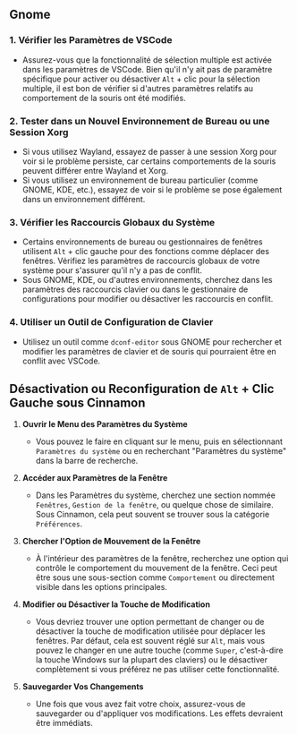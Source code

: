 ## Gnome

### 1. Vérifier les Paramètres de VSCode
- Assurez-vous que la fonctionnalité de sélection multiple est activée dans les paramètres de VSCode. Bien qu'il n'y ait pas de paramètre spécifique pour activer ou désactiver `Alt` + clic pour la sélection multiple, il est bon de vérifier si d'autres paramètres relatifs au comportement de la souris ont été modifiés.

### 2. Tester dans un Nouvel Environnement de Bureau ou une Session Xorg
- Si vous utilisez Wayland, essayez de passer à une session Xorg pour voir si le problème persiste, car certains comportements de la souris peuvent différer entre Wayland et Xorg.
- Si vous utilisez un environnement de bureau particulier (comme GNOME, KDE, etc.), essayez de voir si le problème se pose également dans un environnement différent.

### 3. Vérifier les Raccourcis Globaux du Système
- Certains environnements de bureau ou gestionnaires de fenêtres utilisent `Alt` + clic gauche pour des fonctions comme déplacer des fenêtres. Vérifiez les paramètres de raccourcis globaux de votre système pour s'assurer qu'il n'y a pas de conflit.
- Sous GNOME, KDE, ou d'autres environnements, cherchez dans les paramètres des raccourcis clavier ou dans le gestionnaire de configurations pour modifier ou désactiver les raccourcis en conflit.

### 4. Utiliser un Outil de Configuration de Clavier
- Utilisez un outil comme `dconf-editor` sous GNOME pour rechercher et modifier les paramètres de clavier et de souris qui pourraient être en conflit avec VSCode.



## Désactivation ou Reconfiguration de `Alt` + Clic Gauche sous Cinnamon

1. **Ouvrir le Menu des Paramètres du Système**
   - Vous pouvez le faire en cliquant sur le menu, puis en sélectionnant `Paramètres du système` ou en recherchant "Paramètres du système" dans la barre de recherche.

2. **Accéder aux Paramètres de la Fenêtre**
   - Dans les Paramètres du système, cherchez une section nommée `Fenêtres`, `Gestion de la fenêtre`, ou quelque chose de similaire. Sous Cinnamon, cela peut souvent se trouver sous la catégorie `Préférences`.

3. **Chercher l'Option de Mouvement de la Fenêtre**
   - À l'intérieur des paramètres de la fenêtre, recherchez une option qui contrôle le comportement du mouvement de la fenêtre. Ceci peut être sous une sous-section comme `Comportement` ou directement visible dans les options principales.

4. **Modifier ou Désactiver la Touche de Modification**
   - Vous devriez trouver une option permettant de changer ou de désactiver la touche de modification utilisée pour déplacer les fenêtres. Par défaut, cela est souvent réglé sur `Alt`, mais vous pouvez le changer en une autre touche (comme `Super`, c'est-à-dire la touche Windows sur la plupart des claviers) ou le désactiver complètement si vous préférez ne pas utiliser cette fonctionnalité.

5. **Sauvegarder Vos Changements**
   - Une fois que vous avez fait votre choix, assurez-vous de sauvegarder ou d'appliquer vos modifications. Les effets devraient être immédiats.

